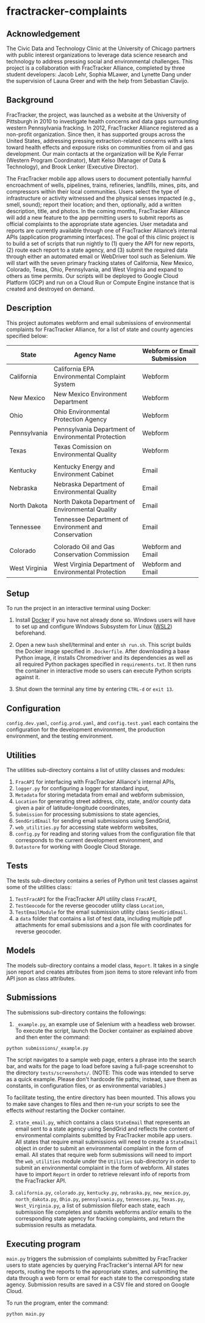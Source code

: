 # fractracker-complaints

## Acknowledgement
The Civic Data and Technology Clinic at the University of Chicago partners with public interest organizations to leverage data science research and technology to address pressing social and environmental challenges. This project is a collaboration with FracTracker Alliance, completed by three student developers: Jacob Lehr, Sophia MLawer, and Lynette Dang under the supervision of Launa Greer and with the help from Sebastian Clavijo. 

## Background
FracTracker, the project, was launched as a website at the University of Pittsburgh in 2010 to investigate health concerns and data gaps surrounding western Pennsylvania fracking. In 2012, FracTracker Alliance registered as a non-profit organization. Since then, it has supported groups across the United States, addressing pressing extraction-related concerns with a lens toward health effects and exposure risks on communities from oil and gas development.  Our main contacts at the organization will be Kyle Ferrar (Western Program Coordinator), Matt Kelso (Manager of Data & Technology), and Brook Lenker (Executive Director).

The FracTracker mobile app allows users to document potentially harmful encroachment of wells, pipelines, trains, refineries, landfills, mines, pits, and compressors within their local communities.  Users select the type of infrastructure or activity witnessed and the physical senses impacted (e.g., smell, sound); report their location; and then, optionally, add a written description, title, and photos. In the coming months, FracTracker Alliance will add a new feature to the app permitting users to submit reports as official complaints to the appropriate state agencies.
User metadata and reports are currently available through one of FracTracker Alliance’s internal APIs (application programming interfaces).  The goal of this clinic project is to build a set of scripts that run nightly to (1) query the API for new reports, (2) route each report to a state agency, and (3) submit the required data through either an automated email or WebDriver tool such as Selenium.  We will start with the seven primary fracking states of California, New Mexico, Colorado, Texas, Ohio, Pennsylvania, and West Virginia and expand to others as time permits. Our scripts will be deployed to Google Cloud Platform (GCP) and run on a Cloud Run or Compute Engine instance that is created and destroyed on demand.

## Description

This project automates webform and email submissions of environmental complaints for FracTracker Alliance, for a list of state and county agencies specified below:


State | Agency Name | Webform or Email Submission
---|---------|------
California |  California EPA Environmental Complaint System | Webform
New Mexico |  New Mexico Environment Department | Webform
Ohio | Ohio Environmental Protection Agency | Webform
Pennsylvania | Pennsylvania Department of Environmental Protection | Webform
Texas | Texas Comission on Environmental Quality | Webform
 | | 
Kentucky | Kentucky Energy and Environment Cabinet | Email
Nebraska | Nebraska Department of Environmental Quality | Email
North Dakota | North Dakota Department of Environmental Quality | Email
Tennessee | Tennessee Department of Environment and Conservation | Email
 | | 
Colorado | Colorado Oil and Gas Conservation Commission | Webform and Email
West Virginia | West Virginia Department of Environmental Protection | Webform and Email

## Setup

To run the project in an interactive terminal using Docker:

1. Install [Docker](https://docker-curriculum.com/) if you have not already done so. Windows users
will have to set up and configure Windows Subsystem for Linux ([WSL2](https://docs.microsoft.com/en-us/windows/wsl/install))
beforehand.

2. Open a new `bash` shell/terminal and enter `sh run.sh`. This script builds the Docker image specified in `.Dockerfile`. After downloading a base Python image, it installs Chromedriver and its dependencies as well as all required Python packages specified in `requirements.txt`. It then runs the container in interactive mode so users can execute Python scripts against it.

3. Shut down the terminal any time by entering `CTRL-d` or `exit 13`.


## Configuration

`config.dev.yaml`, `config.prod.yaml`, and `config.test.yaml` each contains the configuration for the development environment, the production environment, and the testing environment.  

## Utilities

The utilities sub-directory contains a list of utility classes and modules: 
1. `FracAPI` for interfacing with FracTracker Alliance's internal APIs, 
2. `logger.py` for configuring a logger for standard input, 
3. `Metadata` for storing metadata from email and webform submission, 
4. `Location` for generating street address, city, state, and/or county data given a pair of latitude-longitude coordinates, 
5. `Submission` for processing submissions to state agencies, 
6. `SendGridEmail` for  sending email submissions using SendGrid, 
7. `web_utilities.py` for accessing state webform websites, 
8. `config.py` for reading and storing values from the configuration file that corresponds to the current development environment, and 
9. `Datastore` for working with Google Cloud Storage.

## Tests

The tests sub-directory contains a series of Python unit test classes against some of the utilities class: 
1. `TestFracAPI` for the FracTracker API utility class `FracAPI`,
2. `TestGeocode` for the reverse geocoder utility class `Location`,
3. `TestEmailModule` for the email submission utility class `SendGridEmail`. 
4.  a `data` folder that contains a list of test data, including multiple pdf attachments for email submissions and a json file with coordinates for reverse geocoder. 


## Models

The models sub-directory contains a model class, `Report`. It takes in a single json report and creates attributes from json items to store relevant info from API json as class attributes. 


## Submissions

The submissions sub-directory contains the followings:


1. `_example.py`, an example use of Selenium with a headless web browser. To execute the script, launch the Docker container as explained above and then enter the command:

```
python submissions/_example.py
```

  The script navigates to a sample web page, enters a phrase into the search bar, and waits for the page to load before saving a full-page screenshot to the directory `tests/screenshots/`. (NOTE: This code was intended to serve as a quick example. Please don't hardcode file paths; instead, save them as constants, in configuration files, or as environmental variables.)


  To facilitate testing, the entire directory has been mounted. This allows you to make save changes to files and then re-run your scripts to see the effects _without_ restarting the Docker container.


2. `state_email.py`, which contains a class `StateEmail` that represents an email sent to a state agency using SendGrid and reflects the content of environmental complaints submitted by FracTracker mobile app users. All states that require email submissions will need to create a `StateEmail` object in order to submit an environmental complaint in the form of email. All states that require web form submissions will need to import the `web_utilities` module under the `Utilities` sub-directory in order to submit an environmental complaint in the form of webform. All states have to import `Report` in order to retrieve relevant info of reports from the FracTracker API. 


3. `california.py`, `colorado.py`, `kentucky.py`, `nebraska.py`, `new_mexico.py`, `north_dakota.py`, `Ohio.py`, `pennsylvania.py`, `tennessee.py`, `Texas.py`, `West_Virginia.py`, a list of submission filefor each state, each submission file completes and submits webforms and/or emails to the corresponding state agency for fracking complaints, and return the submission results as metadata.  

## Executing program

`main.py` triggers the submission of complaints submitted by FracTracker users to state agencies by querying FracTracker's internal API
for new reports, routing the reports to the appropriate states, and submitting the data through a web form or email for each state to the corresponding state agency. Submission results are saved in a CSV file and stored on Google Cloud. 

To run the program, enter the command:

```
python main.py
```
